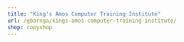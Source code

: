 ```yaml
---
title: "King's Amos Computer Training Institute"
url: /gbarnga/kings-amos-computer-training-institute/
shop: copyshop
---
```


